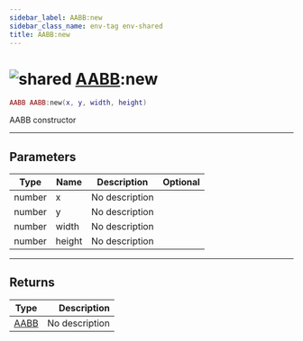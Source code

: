 ```yaml
---
sidebar_label: AABB:new
sidebar_class_name: env-tag env-shared
title: AABB:new
---
```


# <img src='/img/wiki/shared.png' alt='shared' classname='env-tag' /> [AABB](../aabb/README.md):new

```lua
AABB AABB:new(x, y, width, height)
```

AABB constructor<br/>

-----------------
## Parameters

| Type   | Name | Description | Optional |
| ------ | ---- | ----------- | -------: |
| number | x | No description |   |
| number | y | No description |   |
| number | width | No description |   |
| number | height | No description |   |

-----------------
## Returns

| Type   | Description |
| ------ | ----------: |
| [AABB](../aabb/README.md) | No description |
